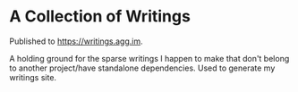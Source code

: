 # A Collection of Writings

Published to https://writings.agg.im.

A holding ground for the sparse writings I happen to make that don't belong to another project/have standalone dependencies. Used to generate my writings site.
